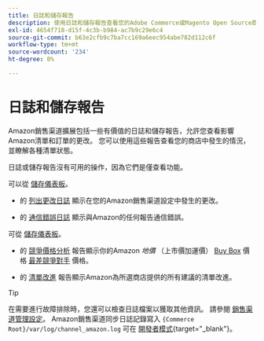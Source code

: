 ```yaml
---
title: 日誌和儲存報告
description: 使用日誌和儲存報告查看您的Adobe Commerce或Magento Open Source商店和Amazon市場清單中發生的情況。
exl-id: 4654f718-d15f-4c3b-b984-ac7b9c29e6c4
source-git-commit: b63e2cfb9c7ba7cc169a6eec954abe782d112c6f
workflow-type: tm+mt
source-wordcount: '234'
ht-degree: 0%

---
```


# 日誌和儲存報告

Amazon銷售渠道擴展包括一些有價值的日誌和儲存報告，允許您查看影響Amazon清單和訂單的更改。 您可以使用這些報告查看您的商店中發生的情況，並瞭解各種清單狀態。

日誌或儲存報告沒有可用的操作，因為它們是僅查看功能。

可以從 [儲存儀表板](./amazon-store-dashboard.md)。

- 的 [列出更改日誌](./listing-changes-log.md) 顯示在您的Amazon銷售渠道設定中發生的更改。

- 的 [通信錯誤日誌](./communication-errors-log.md) 顯示與Amazon的任何報告通信錯誤。

可從 [儲存儀表板](./amazon-store-dashboard.md)。

- 的 [競爭價格分析](./competitive-price-analysis.md) 報告顯示你的Amazon _地價_ （上市價加運價） [Buy Box](./buy-box-competitor-pricing.md) 價格 [最差競爭對手](./lowest-competitor-pricing.md) 價格。

- 的 [清單改進](./listing-improvements.md) 報告顯示Amazon為所選商店提供的所有建議的清單改進。

>[!TIP]
>
>在需要進行故障排除時，您還可以檢查日誌檔案以獲取其他資訊。 請參閱 [銷售渠道管理設定](./sales-channel-settings.md)。 Amazon銷售渠道同步日誌記錄寫入 `{Commerce Root}/var/log/channel_amazon.log` 可在 [開發者模式](https://docs.magento.com/user-guide/magento/installation-modes.html){target="_blank"}。
